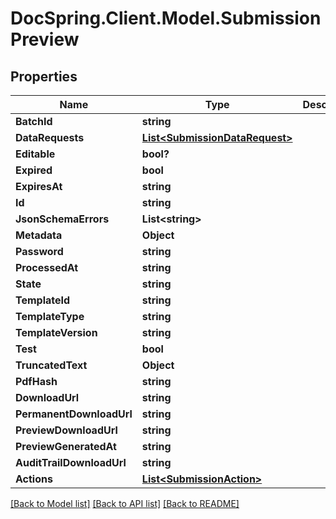 # DocSpring.Client.Model.SubmissionPreview

## Properties

Name | Type | Description | Notes
------------ | ------------- | ------------- | -------------
**BatchId** | **string** |  | 
**DataRequests** | [**List&lt;SubmissionDataRequest&gt;**](SubmissionDataRequest.md) |  | 
**Editable** | **bool?** |  | 
**Expired** | **bool** |  | 
**ExpiresAt** | **string** |  | 
**Id** | **string** |  | 
**JsonSchemaErrors** | **List&lt;string&gt;** |  | 
**Metadata** | **Object** |  | 
**Password** | **string** |  | 
**ProcessedAt** | **string** |  | 
**State** | **string** |  | 
**TemplateId** | **string** |  | 
**TemplateType** | **string** |  | 
**TemplateVersion** | **string** |  | 
**Test** | **bool** |  | 
**TruncatedText** | **Object** |  | 
**PdfHash** | **string** |  | 
**DownloadUrl** | **string** |  | 
**PermanentDownloadUrl** | **string** |  | 
**PreviewDownloadUrl** | **string** |  | 
**PreviewGeneratedAt** | **string** |  | 
**AuditTrailDownloadUrl** | **string** |  | 
**Actions** | [**List&lt;SubmissionAction&gt;**](SubmissionAction.md) |  | 

[[Back to Model list]](../README.md#documentation-for-models) [[Back to API list]](../README.md#documentation-for-api-endpoints) [[Back to README]](../README.md)

